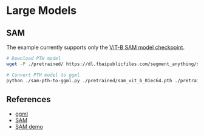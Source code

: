# Large Models

## SAM

The example currently supports only the [ViT-B SAM model checkpoint](https://huggingface.co/facebook/sam-vit-base).

```bash
# Download PTH model
wget -P ./pretrained/ https://dl.fbaipublicfiles.com/segment_anything/sam_vit_b_01ec64.pth

# Convert PTH model to ggml
python ./sam-pth-to-ggml.py ./pretrained/sam_vit_b_01ec64.pth ./pretrained/ 0
```

## References

- [ggml](https://github.com/ggerganov/ggml)
- [SAM](https://segment-anything.com/)
- [SAM demo](https://segment-anything.com/demo)